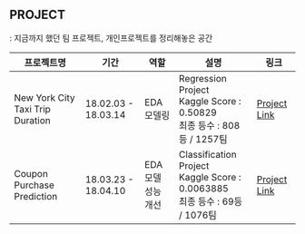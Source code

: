 ## PROJECT

: 지금까지 했던 팀 프로젝트, 개인프로젝트를 정리해놓은 공간


| 프로젝트명 	| 기간 	|  역할 	| 설명 	| 링크 |
|-----------------------------------------|-------------|----------------------------|---------------------------------------------------	|----------------|
| New York City Taxi Trip Duration	| 18.02.03 - 18.03.14 	|  EDA<br>모델링	| Regression Project <br> Kaggle Score : 0.50829 <br>  최종 등수 : 808등 / 1257팀 	| [Project Link](https://github.com/Romanism/Project/tree/master/01_New%20York%20City%20Taxi%20Trip%20Duration)|
| Coupon Purchase Prediction 	| 18.03.23 - 18.04.10 	| EDA<br>모델 성능 개선 	| Classification Project <br> Kaggle Score : 0.0063885 <br> 최종 등수 : 69등 / 1076팀 | [Project Link](https://github.com/Romanism/Project/tree/master/02_Coupon%20Purchase%20Prediction)|
